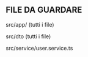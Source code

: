 ## FILE DA GUARDARE

src/app/  (tutti i file)

src/dto   (tutti i file)

src/service/user.service.ts
